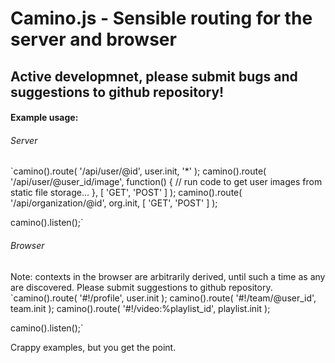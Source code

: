 # Camino.js - Sensible routing for the server and browser
## Active developmnet, please submit bugs and suggestions to github repository!

#### Example usage:

###### Server
`camino().route( '/api/user/@id', user.init, '*' );
camino().route( '/api/user/@user_id/image', function() {
	// run code to get user images from static file storage...
}, [ 'GET', 'POST' ] );
camino().route( '/api/organization/@id', org.init, [ 'GET', 'POST' ] );

camino().listen();`

###### Browser
Note: contexts in the browser are arbitrarily derived, until such a time as any are discovered. Please submit suggestions to github repository.
`camino().route( '#!/profile', user.init );
camino().route( '#!/team/@user_id', team.init );
camino().route( '#!/video:%playlist_id', playlist.init );

camino().listen();`

Crappy examples, but you get the point.